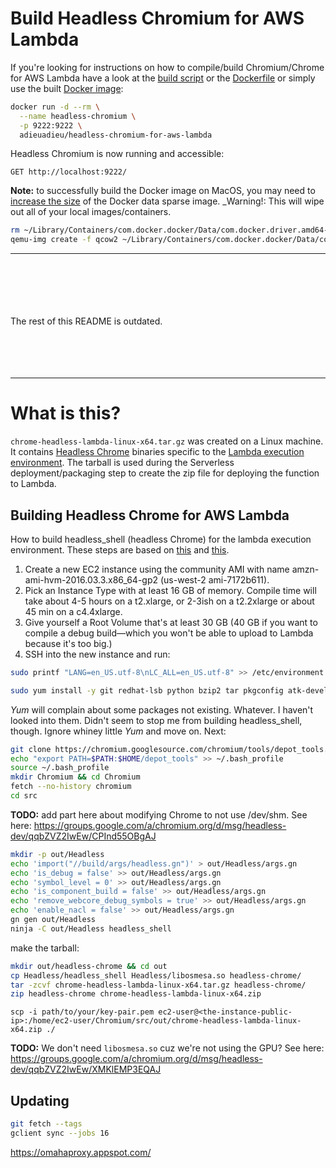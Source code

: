 # Build Headless Chromium for AWS Lambda

If you're looking for instructions on how to compile/build Chromium/Chrome for AWS Lambda have a look at the [build script](packages/lambda/builds/chromium/build/build.sh) or the [Dockerfile](packages/lambda/builds/chromium/build/Dockerfile) or simply use the built [Docker image](https://hub.docker.com/r/adieuadieu/headless-chromium-for-aws-lambda/):

```bash
docker run -d --rm \
  --name headless-chromium \
  -p 9222:9222 \
  adieuadieu/headless-chromium-for-aws-lambda
```

Headless Chromium is now running and accessible:

```
GET http://localhost:9222/
```



**Note:** to successfully build the Docker image on MacOS, you may need to [increase the size](https://community.hortonworks.com/articles/65901/how-to-increase-the-size-of-the-base-docker-for-ma.html) of the Docker data sparse image. _Warning!: This will wipe out all of your local images/containers.


```bash
rm ~/Library/Containers/com.docker.docker/Data/com.docker.driver.amd64-linux/Docker.qcow2
qemu-img create -f qcow2 ~/Library/Containers/com.docker.docker/Data/com.docker.driver.amd64-linux/Docker.qcow2 50G
```


----

<br/>
<br/>
<br/>
<br/>
<br/>
The rest of this README is outdated.
<br/>
<br/>
<br/>
<br/>
<br/>

----

# What is this?

`chrome-headless-lambda-linux-x64.tar.gz` was created on a Linux machine. It contains [Headless Chrome](https://cs.chromium.org/chromium/src/headless/app/) binaries specific to the [Lambda execution environment](http://docs.aws.amazon.com/lambda/latest/dg/current-supported-versions.html). The tarball is used during the Serverless deployment/packaging step to create the zip file for deploying the function to Lambda.


## Building Headless Chrome for AWS Lambda

How to build headless_shell (headless Chrome) for the lambda execution environment. These steps are based on [this](http://www.zackarychapple.guru/chrome/2016/08/24/chrome-headless.html) and [this](https://chromium.googlesource.com/chromium/src/+/master/docs/linux_build_instructions.md).

1. Create a new EC2 instance using the community AMI with name amzn-ami-hvm-2016.03.3.x86_64-gp2 (us-west-2 ami-7172b611).
2. Pick an Instance Type with at least 16 GB of memory. Compile time will take about 4-5 hours on a t2.xlarge, or 2-3ish on a t2.2xlarge or about 45 min on a c4.4xlarge.
3. Give yourself a Root Volume that's at least 30 GB (40 GB if you want to compile a debug build—which you won't be able to upload to Lambda because it's too big.)
4. SSH into the new instance and run:

```bash
sudo printf "LANG=en_US.utf-8\nLC_ALL=en_US.utf-8" >> /etc/environment

sudo yum install -y git redhat-lsb python bzip2 tar pkgconfig atk-devel alsa-lib-devel bison binutils brlapi-devel bluez-libs-devel bzip2-devel cairo-devel cups-devel dbus-devel dbus-glib-devel expat-devel fontconfig-devel freetype-devel gcc-c++ GConf2-devel glib2-devel glibc.i686 gperf glib2-devel gtk2-devel gtk3-devel java-1.*.0-openjdk-devel libatomic libcap-devel libffi-devel libgcc.i686 libgnome-keyring-devel libjpeg-devel libstdc++.i686 libX11-devel libXScrnSaver-devel libXtst-devel libxkbcommon-x11-devel ncurses-compat-libs nspr-devel nss-devel pam-devel pango-devel pciutils-devel pulseaudio-libs-devel zlib.i686 httpd mod_ssl php php-cli python-psutil wdiff --enablerepo=epel
```

_Yum_ will complain about some packages not existing. Whatever. I haven't looked into them. Didn't seem to stop me from building headless_shell, though. Ignore whiney little _Yum_ and move on. Next:

```bash
git clone https://chromium.googlesource.com/chromium/tools/depot_tools.git
echo "export PATH=$PATH:$HOME/depot_tools" >> ~/.bash_profile
source ~/.bash_profile
mkdir Chromium && cd Chromium
fetch --no-history chromium
cd src
```

**TODO:** add part here about modifying Chrome to not use /dev/shm. See here: https://groups.google.com/a/chromium.org/d/msg/headless-dev/qqbZVZ2IwEw/CPInd55OBgAJ


```bash
mkdir -p out/Headless
echo 'import("//build/args/headless.gn")' > out/Headless/args.gn
echo 'is_debug = false' >> out/Headless/args.gn
echo 'symbol_level = 0' >> out/Headless/args.gn
echo 'is_component_build = false' >> out/Headless/args.gn
echo 'remove_webcore_debug_symbols = true' >> out/Headless/args.gn
echo 'enable_nacl = false' >> out/Headless/args.gn
gn gen out/Headless
ninja -C out/Headless headless_shell
```

make the tarball:
```bash
mkdir out/headless-chrome && cd out
cp Headless/headless_shell Headless/libosmesa.so headless-chrome/
tar -zcvf chrome-headless-lambda-linux-x64.tar.gz headless-chrome/
zip headless-chrome chrome-headless-lambda-linux-x64.zip
```

```
scp -i path/to/your/key-pair.pem ec2-user@<the-instance-public-ip>:/home/ec2-user/Chromium/src/out/chrome-headless-lambda-linux-x64.zip ./
```


**TODO:** We don't need `libosmesa.so` cuz we're not using the GPU? See here: https://groups.google.com/a/chromium.org/d/msg/headless-dev/qqbZVZ2IwEw/XMKlEMP3EQAJ


## Updating

```bash
git fetch --tags
gclient sync --jobs 16
```

https://omahaproxy.appspot.com/
